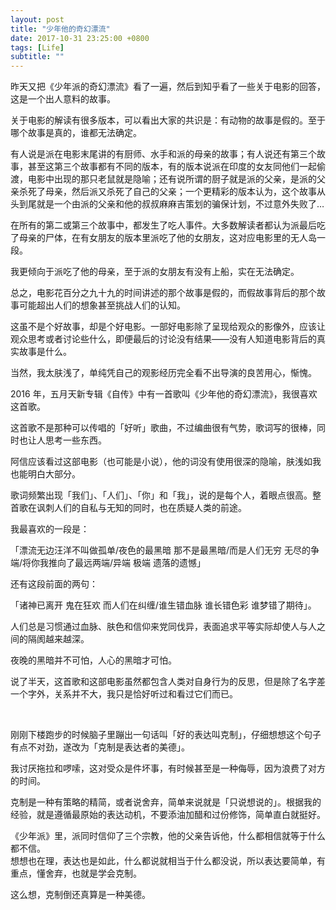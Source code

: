 ```yaml
---
layout: post
title: "少年他的奇幻漂流"
date: 2017-10-31 23:25:00 +0800
tags: [Life]
subtitle: ""
---
```

昨天又把《少年派的奇幻漂流》看了一遍，然后到知乎看了一些关于电影的回答，这是一个出人意料的故事。

关于电影的解读有很多版本，可以看出大家的共识是：有动物的故事是假的。至于哪个故事是真的，谁都无法确定。

有人说是派在电影末尾讲的有厨师、水手和派的母亲的故事；有人说​还有第三个故事，甚至这第三个故事都有不同的版本，有的版本说派在印度的女友同他们一起偷渡，电影中出现的那只老鼠就是隐喻；还有说所谓的厨子就是派的父亲，是派的父亲杀死了母亲，然后派又杀死了自己的父亲；一个更精彩的版本认为，这个故事从头到尾就是一个由派的父亲和他的叔叔麻麻吉策划的骗保计划，不过意外失败了…

在所有的第二或第三个故事中，都发生了吃人事件。大多数解读者都认为派最后吃了母亲的尸体，在有女朋友的版本里派吃了他的女朋友，这对应电影里的无人岛一段。

我更倾向于派吃了他的母亲，至于派的女朋友有没有上船，实在无法确定。

总之，电影花百分之九十九的时间讲述的那个故事是假的，而假故事背后的那个故事可能超出人们的想象甚至挑战人们的认知。

这虽不是个好故事，却是个好电影。一部好电影除了呈现给观众的影像外，应该让观众思考或者讨论些什么，即便最后的讨论没有结果——没有人知道电影背后的真实故事是什么。

当然，我太肤浅了，单纯凭自己的观影经历完全看不出导演的良苦用心，惭愧。

2016 年，五月天新专辑《自传》中有一首歌叫《少年他的奇幻漂流》，我很喜欢这首歌。

这首歌不是那种可以传唱的「好听」歌曲，不过编曲很有气势，歌词写的很棒，同时也让人思考一些东西。

阿信应该看过这部电影（也可能是小说），他的词没有使用很深的隐喻，肤浅如我也能明白大部分。

歌词频繁出现「我们」、「人们」、「你」和「我」，说的是每个人，着眼点很高。整首歌在讽刺人们的自私与无知的同时，也在质疑人类的前途。

我最喜欢的一段是：

「漂流无边汪洋不叫做孤单/夜色的最黑暗 那不是最黑暗/而是人们无穷 无尽的争端/将你我推向了最远两端/异端 极端 遗落的遗憾」​

还有这段前面的两句：

「诸神已离开 鬼在狂欢 而人们在纠缠/谁生错血脉 谁长错色彩 谁梦错了期待」。

​人们总是习惯通过血脉、肤色和信仰来党同伐异，表面追求平等实际却使人与人之间的隔阂越来越深。

夜晚的黑暗并不可怕，人心的黑暗才可怕。


​说了半天，这首歌和这部电影虽然都包含人类对自身行为的反思，但是除了名字差一个字外，关系并不大，我只是恰好听过和看过它们而已。

​

刚刚下楼跑步的时候脑子里蹦出一句话叫「好的表达叫克制」，仔细想想这个句子有点不对劲，遂改为「克制是表达者的美德」。

​我讨厌拖拉和啰嗦，这对受众是件坏事，有时候甚至是一种侮辱，因为浪费了对方的时间。

克制是一种有策略的精简，​或者说舍弃，简单来说就是「只说想说的」。根据我的经验，就是遵循最原始的表达动机，不要添油加醋和过份修饰，简单直白就挺好。 

《少年派》里，派同时信仰了三个宗教，他的父亲告诉他，什么都相信就等于什么都不信。   
想想也在理，表达也是如此，什么都说就相当于什么都没说，所以表达要简单，有重点，懂舍弃，也就是学会克制。   

这么想，克制倒还真算是一种美德。